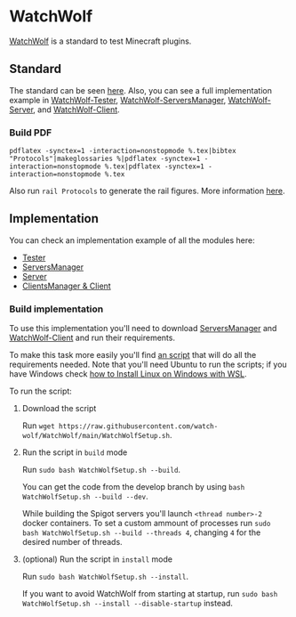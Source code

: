 # WatchWolf
[WatchWolf](http://watchwolf.dev/) is a standard to test Minecraft plugins.

## Standard
The standard can be seen [here](https://github.com/watch-wolf/WatchWolf/blob/main/Standard/Protocols.pdf). Also, you can see a full implementation example in [WatchWolf-Tester](https://github.com/rogermiranda1000/WatchWolf-Tester), [WatchWolf-ServersManager](https://github.com/rogermiranda1000/WatchWolf-ServersManager), [WatchWolf-Server](https://github.com/rogermiranda1000/WatchWolf-Server), and [WatchWolf-Client](https://github.com/rogermiranda1000/WatchWolf-Client).

### Build PDF
`pdflatex -synctex=1 -interaction=nonstopmode %.tex|bibtex "Protocols"|makeglossaries %|pdflatex -synctex=1 -interaction=nonstopmode %.tex|pdflatex -synctex=1 -interaction=nonstopmode %.tex`

Also run `rail Protocols` to generate the rail figures. More information [here](https://github.com/Holzhaus/latex-rail).

## Implementation
You can check an implementation example of all the modules here:
- [Tester](https://github.com/rogermiranda1000/WatchWolf-Tester)
- [ServersManager](https://github.com/rogermiranda1000/WatchWolf-ServersManager)
- [Server](https://github.com/rogermiranda1000/WatchWolf-Server)
- [ClientsManager & Client](https://github.com/rogermiranda1000/WatchWolf-Client)

### Build implementation
To use this implementation you'll need to download [ServersManager](https://github.com/rogermiranda1000/WatchWolf-ServersManager) and [WatchWolf-Client](https://github.com/rogermiranda1000/WatchWolf-Client) and run their requirements.

To make this task more easily you'll find [an script](https://github.com/watch-wolf/WatchWolf/blob/main/WatchWolfSetup.sh) that will do all the requirements needed. Note that you'll need Ubuntu to run the scripts; if you have Windows check [how to Install Linux on Windows with WSL](https://learn.microsoft.com/en-us/windows/wsl/install).

To run the script:

1. Download the script

   Run `wget https://raw.githubusercontent.com/watch-wolf/WatchWolf/main/WatchWolfSetup.sh`.

2. Run the script in `build` mode

   Run `sudo bash WatchWolfSetup.sh --build`.
   
   You can get the code from the develop branch by using `bash WatchWolfSetup.sh --build --dev`.
   
   While building the Spigot servers you'll launch `<thread number>-2` docker containers. To set a custom ammount of processes run `sudo bash WatchWolfSetup.sh --build --threads 4`, changing `4` for the desired number of threads.
   
3. (optional) Run the script in `install` mode

   Run `sudo bash WatchWolfSetup.sh --install`.
   
   If you want to avoid WatchWolf from starting at startup, run `sudo bash WatchWolfSetup.sh --install --disable-startup` instead.
